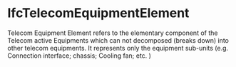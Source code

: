IfcTelecomEquipmentElement
==========================
Telecom Equipment Element refers to the elementary component of the Telecom
active Equipments which can not decomposed (breaks down) into other telecom
equipments. It represents only the equipment sub-units (e.g. Connection
interface; chassis; Cooling fan; etc. )


